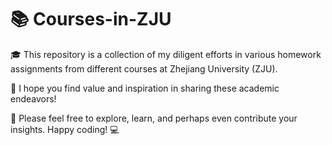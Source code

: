 # 📚 Courses-in-ZJU

🎓 This repository is a collection of my diligent efforts in various homework assignments from different courses at Zhejiang University (ZJU). 

🌟 I hope you find value and inspiration in sharing these academic endeavors! 

🚀 Please feel free to explore, learn, and perhaps even contribute your insights. Happy coding! 💻
